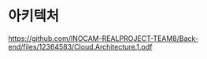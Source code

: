# 아키텍처
https://github.com/INOCAM-REALPROJECT-TEAM8/Back-end/files/12364583/Cloud.Architecture.1.pdf
